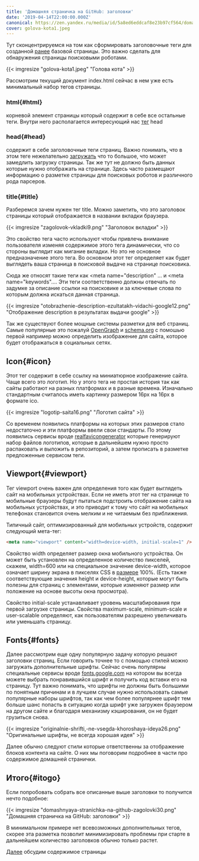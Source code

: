 ```yaml
---
title: 'Домашняя страничка на GitHub: заголовки'
date: '2019-04-14T22:00:00.000Z'
canonical: https://zen.yandex.ru/media/id/5a8ed6eddcaf8e23b97cf564/domashniaia-stranichka-na-github-zagolovki-5cab92d3aeacde00ae235ce4
cover: golova-kota1.jpeg
---
```

Тут сконцентрируемся на том как сформировать заголовочные теги для созданной [ранее](/blog/domashnyaya-stranichka-na-github-baza) базовой страницы. Это важно сделать для обнаружения страницы поисковыми роботами.

<!--more-->
{{< imgresize "golova-kota1.jpeg" "Голова кота" >}} 

Рассмотрим текущий документ index.html сейчас в нем уже есть минимальный набор тегов страницы.

### html{#html} 

корневой элемент страницы который содержит в себе все остальные теги. Внутри него располагается интересующий нас [тег](/blog/osnovi-html) head

### head{#head} 

содержит в себе заголовочные теги страниц. Важно понимать, что в этом теге нежелательно [загружать](/blog/osnovi-css-vstraivanie) что то большое, что может замедлить загрузку страницы. Так же тут не должно быть данных которые нужно отображать на странице. Здесь часто размещают информацию о разметке страницы для поисковых роботов и различного рода парсеров.

### title{#title} 

Разберемся зачем нужен тег title. Можно заметить, что это заголовок страницы который отображается в названии вкладки браузера.

{{< imgresize "zagolovok-vkladki9.png" "Заголовок вкладки" >}} 

Это свойство тега часто используют чтобы привлечь внимание пользователя изменяя содержимое этого тега динамически, что со стороны выглядит как мигание вкладки. Но это не основное предназначение этого тега. Во основном этот тег определяет как будет выглядеть ваша страница в поисковой выдаче на странице поисковика.

Сюда же относят такие теги как <meta name="description" ... и <meta name="keywords".... Эти теги соответственно должны отвечать по задумке за описание ссылки на поисковике и за ключевые слова по которым должна искаться данная страница.

{{< imgresize "otobrazhenie-description-ezultatakh-vidachi-google12.png" "Отображение description в результатах выдачи google" >}} 

Так же существуют более мощные системы разметки для веб страниц. Самые популярные это пожалуй [OpenGraph](https://ruogp.me/) и [schema.org](https://schema.org/) с помошью первой например можно определить изображение для сайта, которое будет отображаться в социальных сетях.

## Icon{#icon} 

Этот тег содержит в себе ссылку на миниатюрное изображение сайта. Чаще всего это логотип. Но у этого тега не простая история так как сайты работают на разных платформах и в разные времена. Изначально стандартным считалось иметь картинку размером 16px на 16px в формате ico.

{{< imgresize "logotip-saita16.png" "Логотип сайта" >}} 

Со временем появились платформы на которых этих размеров стало недостаточно и эти платформы ввели свои стандарты. По этому появились сервисы вроде [realfavicongenerator](https://realfavicongenerator.net/) которые генерируют набор файлов логотипов, которые в дальнейшем нужно просто распаковать и выложить в репозиторий, а затем прописать в разметке предложенные сервисом теги.

## Viewport{#viewport} 

Тег viewport очень важен для определения того как будет выглядеть сайт на мобильных устройствах. Если не иметь этот тег на странице то мобильные браузеры будут пытаться подстроить отображение сайта на мобильных устройствах, и это приводит к тому что сайт на мобильных телефонах становится очень мелким и не читаемым без приближения.

Типичный сайт, оптимизированный для мобильных устройств, содержит следующий мета-тег:

```html
<meta name="viewport" content="width=device-width, initial-scale=1" />
``` 

Свойство width определяет размер окна мобильного устройства. Он может быть установлен на определенное количество пикселей, скажем, width=600 или на специальное значение device-width, которое означает ширину экрана в пикселях CSS в [размере](/blog/osnovi-css-razmeri) 100%. (Есть также соответствующие значения height и device-height, которые могут быть полезны для страниц с элементами, которые изменяют размер или положение на основе высоты окна просмотра).

Свойство initial-scale устанавливает уровень масштабирования при первой загрузке страницы. Свойства maximum-scale, minimum-scale и user-scalable определяют, как пользователям разрешено увеличивать или уменьшать страницу.

## Fonts{#fonts} 

Далее рассмотрим еще одну популярную задачу которую решают заголовки страниц. Если говорить точнее то с помощью стилей можно загружать дополнительные шрифты. Cейчас очень популярны специальные сервисы вроде [fonts.google.com](https://fonts.google.com/?subset=cyrillic) на котором вы всегда можете выбрать понравившийся шрифт и получить код вставки его на страницу. Тут важно понимать, что шрифты не должны быть большими по понятным причинам и в лучшем случае нужно использовать самые популярные наборы шрифтов, так как чем более популярнее шрифт тем больше шанс попасть в ситуацию когда шрифт уже загружен браузером на другом сайте и благодаря механизму кэширования, он не будет грузиться снова.

{{< imgresize "originalnie-shrifti,-ne-vsegda-khoroshaya-ideya26.png" "Оригинальные шрифты, не всегда хорошая идея" >}} 

Далее обычно следуют стили которые ответственны за отображение блоков контента на сайте. О них мы поговорим подробнее в части про содержимое домашней странички.

## Итого{#itogo} 

Если попробовать собрать все описанные выше заголовки то получится нечто подобное:

{{< imgresize "domashnyaya-stranichka-na-github-zagolovki30.png" "Домашняя страничка на GitHub: заголовки" >}} 

В минимальном примере нет всевозможных дополнительных тегов, скорее эта разметка позволит минимизировать проблемы при старте в дальнейшем количество заголовков обычно только растет.

 [Далее](/blog/domashnyaya-stranichka-naithub-soderzhimoe-chast-1) обсудим содержимое страницы

